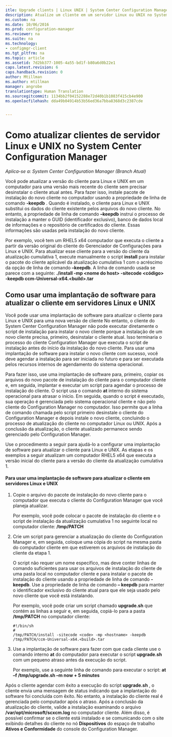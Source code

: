 ```yaml
---
itle: Upgrade clients | Linux UNIX | System Center Configuration Manager
description: Atualize um cliente em um servidor Linux ou UNIX no System Center Configuration Manager.
ms.custom: na
ms.date: 10/06/2016
ms.prod: configuration-manager
ms.reviewer: na
ms.suite: na
ms.technology:
- configmgr-client
ms.tgt_pltfrm: na
ms.topic: article
ms.assetid: 7d2bb377-1005-4a55-bd1f-b80a6d0b22e1
caps.latest.revision: 6
caps.handback.revision: 0
author: Mtillman
ms.author: mtillman
manager: angrobe
translationtype: Human Translation
ms.sourcegitcommit: 1134bb2f04152288e72d40b1b1083f415cb4e900
ms.openlocfilehash: dda49b04914b53b56ed36a7bba8368d3c2387cde


---
```

# <a name="how-to-upgrade-clients-for-linux-and-unix-servers-in-system-center-configuration-manager"></a>Como atualizar clientes de servidor Linux e UNIX no System Center Configuration Manager

*Aplica-se a: System Center Configuration Manager (Branch Atual)*

Você pode atualizar a versão do cliente para Linux e UNIX em um computador para uma versão mais recente do cliente sem precisar desinstalar o cliente atual antes. Para fazer isso, instale pacote de instalação do novo cliente no computador usando a propriedade de linha de comando **-keepdb** . Quando é instalado, o cliente para Linux e UNIX substitui os dados do cliente existente pelos arquivos do novo cliente. No entanto, a propriedade de linha de comando **–keepdb** instrui o processo de instalação a manter o GUID (identificador exclusivo), banco de dados local de informações e o repositório de certificados do cliente. Essas informações são usadas pela instalação do novo cliente.  

 Por exemplo, você tem um RHEL5 x64 computador que executa o cliente a partir da versão original do cliente do Gerenciador de Configurações para Linux e UNIX. Para atualizar esse cliente para a versão do cliente da atualização cumulativa 1, execute manualmente o script **install** para instalar o pacote do cliente aplicável da atualização cumulativa 1 com o acréscimo da opção de linha de comando **–keepdb**. A linha de comando usada se parece com a seguinte: **./install -mp <nome do host\> -sitecode <código\> -keepdb ccm-Universal-x64.<build\>.tar**  

## <a name="how-to-use-a-software-deployment-to-upgrade-the-client-on-linux-and-unix-servers"></a>Como usar uma implantação de software para atualizar o cliente em servidores Linux e UNIX  
 Você pode usar uma implantação de software para atualizar o cliente para Linux e UNIX para uma nova versão de cliente No entanto, o cliente do System Center Configuration Manager não pode executar diretamente o script de instalação para instalar o novo cliente porque a instalação de um novo cliente precisa, primeiro, desinstalar o cliente atual. Isso terminaria o processo do cliente Configuration Manager que executa o script de instalação antes do início da instalação do novo cliente. Para usar uma implantação de software para instalar o novo cliente com sucesso, você deve agendar a instalação para ser iniciada no futuro e para ser executada pelos recursos internos de agendamento do sistema operacional.  

 Para fazer isso, use uma implantação de software para, primeiro, copiar os arquivos do novo pacote de instalação do cliente para o computador cliente e, em seguida, implantar e executar um script para agendar o processo de instalação do cliente. O script usa o comando **at** interno do sistema operacional para atrasar o início. Em seguida, quando o script é executado, sua operação é gerenciada pelo sistema operacional cliente e não pelo cliente do Configuration Manager no computador. Isso permite que a linha de comando chamada pelo script primeiro desinstale o cliente do Configuration Manager e depois instale o novo cliente, concluindo o processo de atualização do cliente no computador Linux ou UNIX. Após a conclusão da atualização, o cliente atualizado permanece sendo gerenciado pelo Configuration Manager.  

 Use o procedimento a seguir para ajudá-lo a configurar uma implantação de software para atualizar o cliente para Linux e UNIX. As etapas e os exemplos a seguir atualizam um computador RHEL5 x64 que executa a versão inicial do cliente para a versão do cliente da atualização cumulativa 1.  

#### <a name="to-use-a-software-deployment-to-upgrade-the-client-on-linux-and-unix-servers"></a>Para usar uma implantação de software para atualizar o cliente em servidores Linux e UNIX  

1.  Copie o arquivo do pacote de instalação do novo cliente para o computador que executa o cliente do Configuration Manager que você planeja atualizar.  

     Por exemplo, você pode colocar o pacote de instalação do cliente e o script de instalação da atualização cumulativa 1 no seguinte local no computador cliente: **/tmp/PATCH**  

2.  Crie um script para gerenciar a atualização do cliente do Configuration Manager e, em seguida, coloque uma cópia do script na mesma pasta do computador cliente em que estiverem os arquivos de instalação do cliente da etapa 1.  

     O script não requer um nome específico, mas deve conter linhas de comando suficientes para usar os arquivos de instalação do cliente de uma pasta local no computador cliente e para instalar o pacote de instalação do cliente usando a propriedade de linha de comando **-keepdb**. Use a propriedade de linha de comando **– keepdb** para manter o identificador exclusivo do cliente atual para que ele seja usado pelo novo cliente que você está instalando.  

     Por exemplo, você pode criar um script chamado **upgrade.sh** que contém as linhas a seguir e, em seguida, copiá-lo para a pasta **/tmp/PATCH** no computador cliente:  

    ```  
    #!/bin/sh  
    #  
    /tmp/PATCH/install -sitecode <code> -mp <hostname> -keepdb /tmp/PATCH/ccm-Universal-x64.<build>.tar  

    ```  

3.  Use a implantação de software para fazer com que cada cliente use o comando interno **at** do computador para executar o script **upgrade.sh** com um pequeno atraso antes da execução do script.  

     Por exemplo, use a seguinte linha de comando para executar o script: **at –f /tmp/upgrade.sh –m now + 5 minutes**  

 Após o cliente agendar com êxito a execução do script **upgrade.sh** , o cliente envia uma mensagem de status indicando que a implantação do software foi concluída com êxito. No entanto, a instalação do cliente real é gerenciada pelo computador após o atraso. Após a conclusão da atualização do cliente, valide a instalação examinando o arquivo **/var/opt/microsoft/scxcm.log** no computador cliente. Além disso, é possível confirmar se o cliente está instalado e se comunicando com o site exibindo detalhes do cliente no nó **Dispositivos** do espaço de trabalho **Ativos e Conformidade** do console do Configuration Manager.  



<!--HONumber=Nov16_HO1-->


